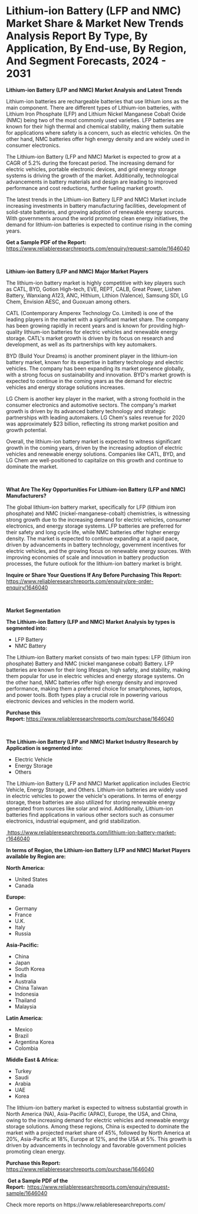 <p><h1>Lithium-ion Battery (LFP and NMC) Market Share & Market New Trends Analysis Report By Type, By Application, By End-use, By Region, And Segment Forecasts, 2024 - 2031</h1></p><p><strong>Lithium-ion Battery (LFP and NMC) Market Analysis and Latest Trends</strong></p>
<p><p>Lithium-ion batteries are rechargeable batteries that use lithium ions as the main component. There are different types of Lithium-ion batteries, with Lithium Iron Phosphate (LFP) and Lithium Nickel Manganese Cobalt Oxide (NMC) being two of the most commonly used varieties. LFP batteries are known for their high thermal and chemical stability, making them suitable for applications where safety is a concern, such as electric vehicles. On the other hand, NMC batteries offer high energy density and are widely used in consumer electronics.</p><p>The Lithium-ion Battery (LFP and NMC) Market is expected to grow at a CAGR of 5.2% during the forecast period. The increasing demand for electric vehicles, portable electronic devices, and grid energy storage systems is driving the growth of the market. Additionally, technological advancements in battery materials and design are leading to improved performance and cost reductions, further fueling market growth.</p><p>The latest trends in the Lithium-ion Battery (LFP and NMC) Market include increasing investments in battery manufacturing facilities, development of solid-state batteries, and growing adoption of renewable energy sources. With governments around the world promoting clean energy initiatives, the demand for lithium-ion batteries is expected to continue rising in the coming years.</p></p>
<p><strong>Get a Sample PDF of the Report:&nbsp;</strong> <a href="https://www.reliableresearchreports.com/enquiry/request-sample/1646040">https://www.reliableresearchreports.com/enquiry/request-sample/1646040</a></p>
<p>&nbsp;</p>
<p><strong>Lithium-ion Battery (LFP and NMC) Major Market Players</strong></p>
<p><p>The lithium-ion battery market is highly competitive with key players such as CATL, BYD, Gotion High-tech, EVE, REPT, CALB, Great Power, Lishen Battery, Wanxiang A123, ANC, Hithium, Lithion (Valence), Samsung SDI, LG Chem, Envision AESC, and Guoxuan among others.</p><p>CATL (Contemporary Amperex Technology Co. Limited) is one of the leading players in the market with a significant market share. The company has been growing rapidly in recent years and is known for providing high-quality lithium-ion batteries for electric vehicles and renewable energy storage. CATL's market growth is driven by its focus on research and development, as well as its partnerships with key automakers.</p><p>BYD (Build Your Dreams) is another prominent player in the lithium-ion battery market, known for its expertise in battery technology and electric vehicles. The company has been expanding its market presence globally, with a strong focus on sustainability and innovation. BYD's market growth is expected to continue in the coming years as the demand for electric vehicles and energy storage solutions increases.</p><p>LG Chem is another key player in the market, with a strong foothold in the consumer electronics and automotive sectors. The company's market growth is driven by its advanced battery technology and strategic partnerships with leading automakers. LG Chem's sales revenue for 2020 was approximately $23 billion, reflecting its strong market position and growth potential.</p><p>Overall, the lithium-ion battery market is expected to witness significant growth in the coming years, driven by the increasing adoption of electric vehicles and renewable energy solutions. Companies like CATL, BYD, and LG Chem are well-positioned to capitalize on this growth and continue to dominate the market.</p></p>
<p>&nbsp;</p>
<p><strong>What Are The Key Opportunities For Lithium-ion Battery (LFP and NMC) Manufacturers?</strong></p>
<p><p>The global lithium-ion battery market, specifically for LFP (lithium iron phosphate) and NMC (nickel-manganese-cobalt) chemistries, is witnessing strong growth due to the increasing demand for electric vehicles, consumer electronics, and energy storage systems. LFP batteries are preferred for their safety and long cycle life, while NMC batteries offer higher energy density. The market is expected to continue expanding at a rapid pace, driven by advancements in battery technology, government incentives for electric vehicles, and the growing focus on renewable energy sources. With improving economies of scale and innovation in battery production processes, the future outlook for the lithium-ion battery market is bright.</p></p>
<p><strong>Inquire or Share Your Questions If Any Before Purchasing This Report:</strong> <a href="https://www.reliableresearchreports.com/enquiry/pre-order-enquiry/1646040">https://www.reliableresearchreports.com/enquiry/pre-order-enquiry/1646040</a></p>
<p>&nbsp;</p>
<p><strong>Market Segmentation</strong></p>
<p><strong>The Lithium-ion Battery (LFP and NMC) Market Analysis by types is segmented into:</strong></p>
<p><ul><li>LFP Battery</li><li>NMC Battery</li></ul></p>
<p><p>The Lithium-ion Battery market consists of two main types: LFP (lithium iron phosphate) Battery and NMC (nickel manganese cobalt) Battery. LFP batteries are known for their long lifespan, high safety, and stability, making them popular for use in electric vehicles and energy storage systems. On the other hand, NMC batteries offer high energy density and improved performance, making them a preferred choice for smartphones, laptops, and power tools. Both types play a crucial role in powering various electronic devices and vehicles in the modern world.</p></p>
<p><strong>Purchase this Report:&nbsp;</strong><a href="https://www.reliableresearchreports.com/purchase/1646040">https://www.reliableresearchreports.com/purchase/1646040</a></p>
<p>&nbsp;</p>
<p><strong>The Lithium-ion Battery (LFP and NMC) Market Industry Research by Application is segmented into:</strong></p>
<p><ul><li>Electric Vehicle</li><li>Energy Storage</li><li>Others</li></ul></p>
<p><p>The Lithium-ion Battery (LFP and NMC) Market application includes Electric Vehicle, Energy Storage, and Others. Lithium-ion batteries are widely used in electric vehicles to power the vehicle's operations. In terms of energy storage, these batteries are also utilized for storing renewable energy generated from sources like solar and wind. Additionally, Lithium-ion batteries find applications in various other sectors such as consumer electronics, industrial equipment, and grid stabilization.</p></p>
<p><a href="https://www.reliableresearchreports.com/lithium-ion-battery-market-r1646040">&nbsp;https://www.reliableresearchreports.com/lithium-ion-battery-market-r1646040</a></p>
<p><strong>In terms of Region, the Lithium-ion Battery (LFP and NMC) Market Players available by Region are:</strong></p>
<p>
    <p> <strong> North America: </strong>
        <ul>
            <li>United States</li>
            <li>Canada</li>
        </ul>
        </p> 
    <p> <strong> Europe: </strong>
        <ul>
            <li>Germany</li>
            <li>France</li>
            <li>U.K.</li>
            <li>Italy</li>
            <li>Russia</li>
        </ul>
        </p> 
    <p> <strong> Asia-Pacific: </strong>
        <ul>
            <li>China</li>
            <li>Japan</li>
            <li>South Korea</li>
            <li>India</li>
            <li>Australia</li>
            <li>China Taiwan</li>
            <li>Indonesia</li>
            <li>Thailand</li>
            <li>Malaysia</li>
        </ul>
        </p> 
    <p> <strong> Latin America: </strong>
        <ul>
            <li>Mexico</li>
            <li>Brazil</li>
            <li>Argentina Korea</li>
            <li>Colombia</li>
        </ul>
        </p> 
    <p> <strong> Middle East & Africa: </strong>
        <ul>
            <li>Turkey</li>
            <li>Saudi</li>
            <li>Arabia</li>
            <li>UAE</li>
            <li>Korea</li>
        </ul>
    </p>
    </p>
<p><p>The lithium-ion battery market is expected to witness substantial growth in North America (NA), Asia-Pacific (APAC), Europe, the USA, and China, owing to the increasing demand for electric vehicles and renewable energy storage solutions. Among these regions, China is expected to dominate the market with a projected market share of 45%, followed by North America at 20%, Asia-Pacific at 18%, Europe at 12%, and the USA at 5%. This growth is driven by advancements in technology and favorable government policies promoting clean energy.</p></p>
<p><strong>Purchase this Report: </strong><a href="https://www.reliableresearchreports.com/purchase/1646040">https://www.reliableresearchreports.com/purchase/1646040</a></p>
<p>&nbsp;<strong>Get a Sample PDF of the Report:&nbsp;&nbsp;</strong><a href="https://www.reliableresearchreports.com/enquiry/request-sample/1646040">https://www.reliableresearchreports.com/enquiry/request-sample/1646040</a></p>
<p><strong></strong></p>
<p>Check more reports on https://www.reliableresearchreports.com/</p>
